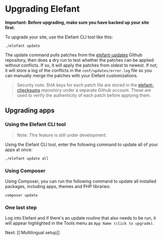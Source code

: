 # Upgrading Elefant

**Important: Before upgrading, make sure you have backed up your site first.**

To upgrade your site, use the Elefant CLI tool like this:

	./elefant update

The update command pulls patches from the [elefant-updates](https://github.com/jbroadway/elefant-updates)
Github repository, then does a dry run to test whether the patches can be applied without
conflicts. If so, it will apply the patches from oldest to newest. If not, it will store
a log of the conflicts in the `conf/updates/error.log` file so you can manually merge
the patches with your Elefant customizations.

> Security note: SHA keys for each patch file are stored in the [elefant-checksums](https://github.com/elefantcms/checksums)
repository under a separate Github account. These are used to verify the authenticity
of each patch before applying them.

## Upgrading apps

### Using the Elefant CLI tool

> Note: This feature is still under development.

Using the Elefant CLI tool, enter the following command to update all of your apps at once:

	./elefant update all

### Using Composer

Using Composer, you can run the following command to update all installed packages, including
apps, themes and PHP libraries:

	composer update

### One last step

Log into Elefant and if there's an update routine that also needs to be run, it will
appear highlighted in the Tools menu as `App Name (click to upgrade)`.

Next: [[:Multilingual setup]]